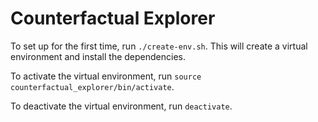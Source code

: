 # Counterfactual Explorer

To set up for the first time, run `./create-env.sh`. This will create a virtual environment and install the dependencies.

To activate the virtual environment, run `source counterfactual_explorer/bin/activate`.

To deactivate the virtual environment, run `deactivate`.
